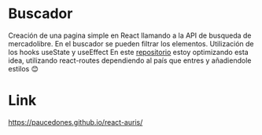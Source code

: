 # Buscador

Creación de una pagina simple en React llamando a la API de busqueda de mercadolibre. En el buscador se pueden filtrar los elementos.
Utilización de los hooks useState y useEffect
En este [repositorio](https://github.com/PauCedones/routes-meli) estoy optimizando esta idea, utilizando react-routes dependiendo al país que entres y añadiendole estilos :blush:

# Link

https://paucedones.github.io/react-auris/

